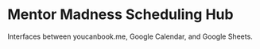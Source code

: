 # Mentor Madness Scheduling Hub

Interfaces between youcanbook.me, Google Calendar, and Google Sheets.


